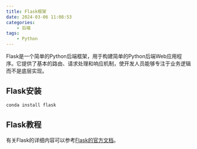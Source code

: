 ```yaml
---
title: Flask框架
date: 2024-03-06 11:08:53
categories:
    - 后端
tags:
    - Python
---
```


Flask是一个简单的Python后端框架，用于构建简单的Python后端Web应用程序。它提供了基本的路由、请求处理和响应机制，使开发人员能够专注于业务逻辑而不是底层实现。

<!--more-->

## Flask安装

```bash
conda install flask
```

## Flask教程

有关Flask的详细内容可以参考[Flask的官方文档](https://flask.org.cn/en/stable/)。

